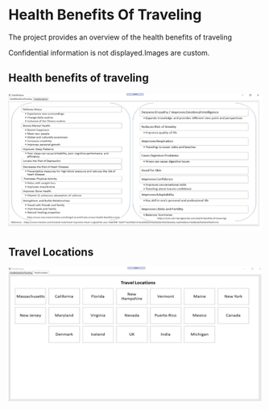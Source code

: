 # Health Benefits Of Traveling

The project provides an overview of the health benefits of traveling 

Confidential information is not displayed.Images are custom.

## Health benefits of traveling
![image](HealthBenefits.png)

## Travel Locations
![image](Travel.png)

